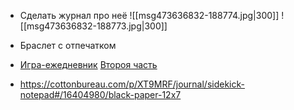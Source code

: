 - Сделать журнал про неё
![[msg473636832-188774.jpg|300]]
![[msg473636832-188773.jpg|300]]

- Браслет с отпечатком
- [Игра-ежедневник](https://www.wildberries.ru/catalog/140404862/detail.aspx) [Второя часть](https://www.ozon.ru/product/spirit-of-insight-dnevnik-lichnyy-a4-21-29-7-sm-listov-100-821057355/?advert=_Z3HzYeWETWQ33oHqAavOpFRdsvo_kg7rYbIJIoLaD4dp2UW1VSXUT89UKtTVnZ0KTfB0YDXbaUqW_YZGHTlldIk3ICo75MbIDYvBTp68Ofg07siY_FeBj38FiysYJCpIYtmrrFbnkmJ4SrQoeueVkriAio2Tn5URrsR2ssX0Vzz-wg8lQ9x-OTT5dZ-W4dMBL30uD5oYr_VhL9Xzy3y24-ZP49zashh0SVUV2FKB5ofrQjQxgZElo2ABPYBQib2zE52UeKbgJeB9uJonAH1RfPEm-2Mc_8A4FHNunxK5nvTc1wr6X4UY6vUl_0I915n_D9DTJ1QjR6YgJobtrjfox_QugbLSVMW&avtc=1&avte=2&avts=1711480674&keywords=%D0%B8%D0%B3%D1%80%D0%B0+%D1%87%D1%82%D0%BE+%D0%B4%D0%B0%D0%BB%D1%8C%D1%88%D0%B5+%D0%B5%D0%B6%D0%B5%D0%B4%D0%BD%D0%B5%D0%B2%D0%BD%D0%B8%D0%BA)
- https://cottonbureau.com/p/XT9MRF/journal/sidekick-notepad#/16404980/black-paper-12x7

